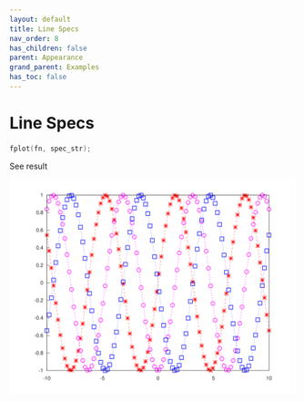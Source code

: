 ```yaml
---
layout: default
title: Line Specs
nav_order: 8
has_children: false
parent: Appearance
grand_parent: Examples
has_toc: false
---
```

# Line Specs

```cpp
fplot(fn, spec_str);
```


See result

[![example_line_spec_1](line_spec/line_spec_1.svg)](https://github.com/alandefreitas/matplotplusplus/blob/master/examples/appearance/line_spec/line_spec_1.cpp)







<!-- Generated with mdsplit: https://github.com/alandefreitas/mdsplit -->
